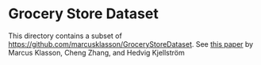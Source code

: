 # Grocery Store Dataset

This directory contains a subset of https://github.com/marcusklasson/GroceryStoreDataset. See [this paper](https://arxiv.org/abs/1901.00711) by Marcus Klasson, Cheng Zhang, and Hedvig Kjellström
